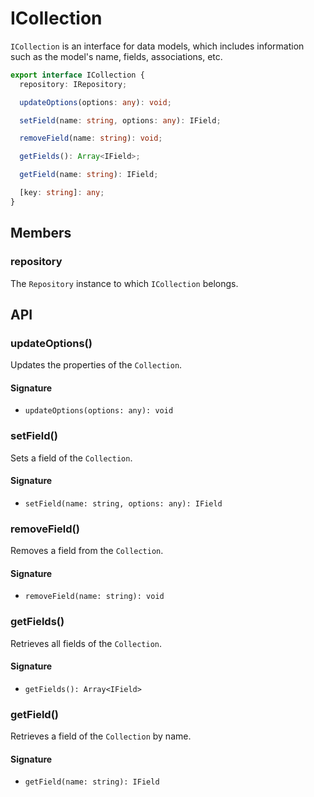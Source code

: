 # ICollection

`ICollection` is an interface for data models, which includes information such as the model's name, fields, associations, etc.

```typescript
export interface ICollection {
  repository: IRepository;

  updateOptions(options: any): void;

  setField(name: string, options: any): IField;

  removeField(name: string): void;

  getFields(): Array<IField>;

  getField(name: string): IField;

  [key: string]: any;
}
```

## Members

### repository

The `Repository` instance to which `ICollection` belongs.

## API

### updateOptions()

Updates the properties of the `Collection`.

#### Signature

- `updateOptions(options: any): void`

### setField()

Sets a field of the `Collection`.

#### Signature

- `setField(name: string, options: any): IField`

### removeField()

Removes a field from the `Collection`.

#### Signature

- `removeField(name: string): void`

### getFields()

Retrieves all fields of the `Collection`.

#### Signature

- `getFields(): Array<IField>`

### getField()

Retrieves a field of the `Collection` by name.

#### Signature

- `getField(name: string): IField`